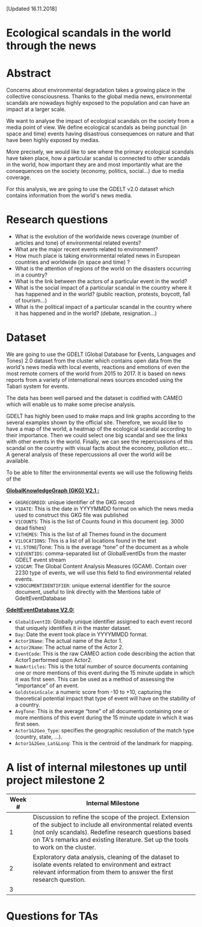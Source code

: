 
[Updated 16.11.2018]

# **Ecological scandals in the world through the news**

# Abstract
Concerns about environmental degradation takes a growing place in the collective consciousness. Thanks to the global media news, environmental scandals are nowadays highly exposed to the population and can have an impact at a larger scale.

We want to analyse the impact of ecological scandals on the society from a media point of view. We define ecological scandals as being punctual (in space and time) events having disastrous consequences on nature and that have been highly exposed by medias.

More precisely, we would like to see where the primary ecological scandals have taken place, how a particular scandal is connected to other scandals in the world, how important they are and most importantly what are the consequences on the society (economy, politics, social...) due to media coverage.

For this analysis, we are going to use the GDELT v2.0 dataset which contains information from  the world's news media.


# Research questions
- What is the evolution of the worldwide news coverage (number of articles and tone) of environmental related events?
- What are the major recent events related to environment?
- How much place is taking environmental related news in European countries and worldwide (in space and time) ?
- What is the attention of regions of the world on the disasters occurring in a country?
- What is the link between the actors of a particular event in the world?
- What is the social impact of a particular scandal in the country where it has happened and in the world? (public reaction, protests, boycott, fall of tourism...)
- What is the political impact of a particular scandal in the country where it has happened and in the world? (debate, resignation...)



# Dataset

We are going to use the GDELT (Global Database for Events, Languages and Tones) 2.0 dataset from the cluster which contains open data from the world's news media with local events, reactions and emotions of even the most remote corners of the world from 2015 to 2017. It is based on news reports from a variety of international news sources encoded using the Tabari system for events.

The data has been well parsed and the dataset is codified with CAMEO which will enable us to make some precise analysis.

GDELT has highly been used to make maps and link graphs according to the several examples shown by the official site. Therefore, we would like to have a map of the world, a heatmap of the ecological scandal according to their importance. Then we could select one big scandal and see the links with other events in the world. Finally, we can see the repercussions of this scandal on the country with visual facts about the economy, pollution etc… A general analysis of these repercussions all over the world will be available.


To be able to filter the environmental events we will use the following fields of the 

**[GlobalKnowledgeGraph (GKG) V2.1 :](http://data.gdeltproject.org/documentation/GDELT-Global_Knowledge_Graph_Codebook-V2.1.pdf)**

- ```GKGRECORDID```: unique identifier of the GKG record
- ```V1DATE```: This is the date in YYYYMMDD format on which the news media used to construct this GKG file was published
- ```V1COUNTS```: This is the list of Counts found in this document (eg. 3000 dead fishes)
- ```V1THEMES```: This is the list of all Themes found in the document
- ```V1LOCATIONS```: This is a list of all locations found in the text
- ```V1.5TONE```/Tone: This is the average “tone” of the document as a whole
- ```V1EVENTIDS```: comma-separated list of GlobalEventIDs from the master GDELT event stream
- ```V2GCAM```: The Global Content Analysis Measures (GCAM). Contain over 2230 type of events, we will use this field to find environmental related events.
- ```V2DOCUMENTIDENTIFIER```: unique external identifier for the source document, useful to link directly with the Mentions table of GdeltEventDatabase

**[GdeltEventDatabase V2.0: ](http://data.gdeltproject.org/documentation/GDELT-Event_Codebook-V2.0.pdf)**

- ```GlobalEventID```: Globally unique identifier assigned to each event record that uniquely identifies it in the master dataset.
- ```Day```: Date the event took place in YYYYMMDD format.
- ```Actor1Name```: The actual name of the Actor 1.
- ```Actor2Name```: The actual name of the Actor 2.
- ```EventCode```:  This is the raw CAMEO action code describing the action that Actor1 performed upon Actor2.
- ```NumArticles```: This is the total number of source documents containing one or more mentions of this event during the 15 minute update in which it was first seen. This can be used as a method of assessing the “importance” of an event.
- ```GoldsteinScale```: a numeric score from -10 to +10, capturing the theoretical potential impact that type of event will have on the stability of a country.
- ```AvgTone```: This is the average “tone” of all documents containing one or more mentions of this event during the 15 minute update in which it was first seen.
- ```Actor1&2Geo_Type```: specifies the geographic resolution of the match type (country, state, …).
- ```Actor1&2Geo_Lat&Long```: This is the centroid of the landmark for mapping.


# A list of internal milestones up until project milestone 2
|Week #|Internal Milestone|
|---|---|
|1|Discussion to refine the scope of the project. Extension of the subject to include all environmental related events (not only scandals). Redefine research questions based on TA's remarks and existing literature. Set up the tools to work on the cluster.
|2|Exploratory data analysis, cleaning of the dataset to isolate events related to environment and extract relevant information from them to answer the first research question.|
|3||



# Questions for TAs
